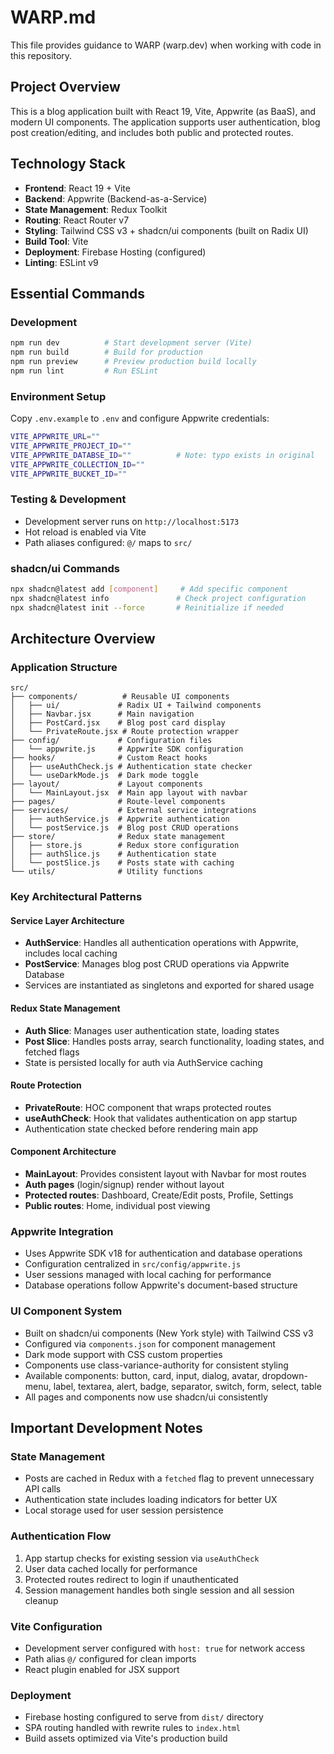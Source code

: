 # WARP.md

This file provides guidance to WARP (warp.dev) when working with code in this repository.

## Project Overview

This is a blog application built with React 19, Vite, Appwrite (as BaaS), and modern UI components. The application supports user authentication, blog post creation/editing, and includes both public and protected routes.

## Technology Stack

- **Frontend**: React 19 + Vite
- **Backend**: Appwrite (Backend-as-a-Service)
- **State Management**: Redux Toolkit
- **Routing**: React Router v7
- **Styling**: Tailwind CSS v3 + shadcn/ui components (built on Radix UI)
- **Build Tool**: Vite
- **Deployment**: Firebase Hosting (configured)
- **Linting**: ESLint v9

## Essential Commands

### Development
```bash
npm run dev          # Start development server (Vite)
npm run build        # Build for production
npm run preview      # Preview production build locally
npm run lint         # Run ESLint
```

### Environment Setup
Copy `.env.example` to `.env` and configure Appwrite credentials:
```bash
VITE_APPWRITE_URL=""
VITE_APPWRITE_PROJECT_ID=""
VITE_APPWRITE_DATABSE_ID=""          # Note: typo exists in original
VITE_APPWRITE_COLLECTION_ID=""
VITE_APPWRITE_BUCKET_ID=""
```

### Testing & Development
- Development server runs on `http://localhost:5173`
- Hot reload is enabled via Vite
- Path aliases configured: `@/` maps to `src/`

### shadcn/ui Commands
```bash
npx shadcn@latest add [component]     # Add specific component
npx shadcn@latest info               # Check project configuration
npx shadcn@latest init --force       # Reinitialize if needed
```

## Architecture Overview

### Application Structure
```
src/
├── components/          # Reusable UI components
│   ├── ui/             # Radix UI + Tailwind components
│   ├── Navbar.jsx      # Main navigation
│   ├── PostCard.jsx    # Blog post card display
│   └── PrivateRoute.jsx # Route protection wrapper
├── config/             # Configuration files
│   └── appwrite.js     # Appwrite SDK configuration
├── hooks/              # Custom React hooks
│   ├── useAuthCheck.js # Authentication state checker
│   └── useDarkMode.js  # Dark mode toggle
├── layout/             # Layout components
│   └── MainLayout.jsx  # Main app layout with navbar
├── pages/              # Route-level components
├── services/           # External service integrations
│   ├── authService.js  # Appwrite authentication
│   └── postService.js  # Blog post CRUD operations
├── store/              # Redux state management
│   ├── store.js        # Redux store configuration
│   ├── authSlice.js    # Authentication state
│   └── postSlice.js    # Posts state with caching
└── utils/              # Utility functions
```

### Key Architectural Patterns

#### Service Layer Architecture
- **AuthService**: Handles all authentication operations with Appwrite, includes local caching
- **PostService**: Manages blog post CRUD operations via Appwrite Database
- Services are instantiated as singletons and exported for shared usage

#### Redux State Management
- **Auth Slice**: Manages user authentication state, loading states
- **Post Slice**: Handles posts array, search functionality, loading states, and fetched flags
- State is persisted locally for auth via AuthService caching

#### Route Protection
- **PrivateRoute**: HOC component that wraps protected routes
- **useAuthCheck**: Hook that validates authentication on app startup
- Authentication state checked before rendering main app

#### Component Architecture
- **MainLayout**: Provides consistent layout with Navbar for most routes
- **Auth pages** (login/signup) render without layout
- **Protected routes**: Dashboard, Create/Edit posts, Profile, Settings
- **Public routes**: Home, individual post viewing

### Appwrite Integration
- Uses Appwrite SDK v18 for authentication and database operations
- Configuration centralized in `src/config/appwrite.js`
- User sessions managed with local caching for performance
- Database operations follow Appwrite's document-based structure

### UI Component System
- Built on shadcn/ui components (New York style) with Tailwind CSS v3
- Configured via `components.json` for component management
- Dark mode support with CSS custom properties
- Components use class-variance-authority for consistent styling
- Available components: button, card, input, dialog, avatar, dropdown-menu, label, textarea, alert, badge, separator, switch, form, select, table
- All pages and components now use shadcn/ui consistently

## Important Development Notes

### State Management
- Posts are cached in Redux with a `fetched` flag to prevent unnecessary API calls
- Authentication state includes loading indicators for better UX
- Local storage used for user session persistence

### Authentication Flow
1. App startup checks for existing session via `useAuthCheck`
2. User data cached locally for performance
3. Protected routes redirect to login if unauthenticated
4. Session management handles both single session and all session cleanup

### Vite Configuration
- Development server configured with `host: true` for network access
- Path alias `@/` configured for clean imports
- React plugin enabled for JSX support

### Deployment
- Firebase hosting configured to serve from `dist/` directory
- SPA routing handled with rewrite rules to `index.html`
- Build assets optimized via Vite's production build